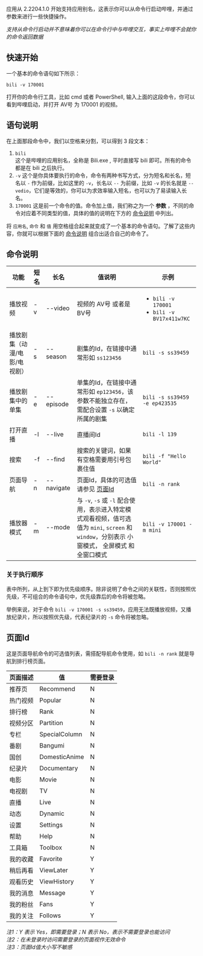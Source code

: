 应用从 2.2204.1.0 开始支持应用别名，这表示你可以从命令行启动哔哩，并通过参数来进行一些快捷操作。

*支持从命令行启动并不意味着你可以在命令行中与哔哩交互，事实上哔哩不会就你的命令返回数据*

## 快速开始

一个基本的命令语句如下所示：

`bili -v 170001`

打开你的命令行工具，比如 cmd 或者 PowerShell, 输入上面的这段命令，你可以看到哔哩启动，并打开 AV号 为 170001 的视频。

## 语句说明

在上面那段命令中，我们以空格来分割，可以得到 3 段文本：

1. `bili`  
   这个是哔哩的应用别名，全称是 Bili.exe , 平时直接写 bili 即可。所有的命令都是在 bili 之后执行。
2. `-v`
   这个是你具体要执行的命令，命令有两种书写方式，分为短名和长名，短名以 `-` 作为前缀，比如这里的 `-v`，长名以 `--` 为前缀，比如 `-v` 的长名就是 `--vedio`，它们是等效的，你可以为求效率输入短名，也可以为了易读输入长名。
3. `170001`
   这是前一个命令的值。命令加上值，我们称之为一个 **参数** ，不同的命令对应着不同类型的值，具体的值的说明在下方的 [命令说明](#命令说明) 中列出。

将 `应用名`, `命令` 和 `值` 用空格组合起来就变成了一个基本的命令语句。了解了这些内容，你就可以根据下面的 [命令说明](#命令说明) 组合出适合自己的命令了。

## 命令说明

| 功能                         | 短名 | 长名       | 值说明                                                                                                                                        | 示例                                                              |
| ---------------------------- | ---- | ---------- | --------------------------------------------------------------------------------------------------------------------------------------------- | ----------------------------------------------------------------- |
| 播放视频                     | -v   | --video    | 视频的 AV号 或者是 BV号                                                                                                                       | <ul><li>`bili -v 170001`</li><li>`bili -v BV17x411w7KC`</li></ul> |
| 播放剧集（动漫/电影/电视剧） | -s   | --season   | 剧集的Id，在链接中通常形如 `ss123456`                                                                                                         | `bili -s ss39459`                                                 |
| 播放剧集中的单集             | -e   | --episode  | 单集的Id，在链接中通常形如 `ep123456`，该参数不能独立存在，需配合设置 `-s` 以确定所属的剧集                                                   | `bili -s ss39459 -e ep423535`                                     |
| 打开直播                     | -l   | --live     | 直播间Id                                                                                                                                      | `bili -l 139`                                                     |
| 搜索                         | -f   | --find     | 搜索的关键词，如果有空格需要用引号包裹住值                                                                                                    | `bili -f "Hello World"`                                           |
| 页面导航                     | -n   | --navigate | 页面Id，具体的可选值请参见 [页面Id](#页面Id)                                                                                                  | `bili -n rank`                                                    |
| 播放器模式                   | -m   | --mode     | 与 `-v`, `-s` 或 `-l` 配合使用，表示进入特定模式观看视频，值可选值为 `mini`, `screen` 和 `window`，分别表示 小窗模式， 全屏模式 和 全窗口模式 | `bili -v 170001 -m mini`                                          |

### 关于执行顺序

表中所列，从上到下即为优先级顺序。除非说明了命令之间的关联性，否则按照优先级，不可组合的命令语句中，优先级靠后的命令将被忽略。

举例来说，对于命令 `bili -v 170001 -s ss39459`，应用无法既播放视频，又播放纪录片，所以按照优先级，代表纪录片的 `-s` 命令将被忽略。

## 页面Id

这是页面导航命令的可选值列表，需搭配导航命令使用，如 `bili -n rank` 就是导航到排行榜页面。

| 页面描述 | 值            | 需要登录 |
| -------- | ------------- | -------- |
| 推荐页   | Recommend     | N        |
| 热门视频 | Popular       | N        |
| 排行榜   | Rank          | N        |
| 视频分区 | Partition     | N        |
| 专栏     | SpecialColumn | N        |
| 番剧     | Bangumi       | N        |
| 国创     | DomesticAnime | N        |
| 纪录片   | Documentary   | N        |
| 电影     | Movie         | N        |
| 电视剧   | TV            | N        |
| 直播     | Live          | N        |
| 动态     | Dynamic       | N        |
| 设置     | Settings      | N        |
| 帮助     | Help          | N        |
| 工具箱   | Toolbox       | N        |
| 我的收藏 | Favorite      | Y        |
| 稍后再看 | ViewLater     | Y        |
| 观看历史 | ViewHistory   | Y        |
| 我的消息 | Message       | Y        |
| 我的粉丝 | Fans          | Y        |
| 我的关注 | Follows       | Y        |

*注1：Y 表示 Yes，即需要登录；N 表示 No，表示不需要登录也能访问*  
*注2：在未登录时访问需要登录的页面视作无效命令*  
*注3：页面Id值大小写不敏感*  